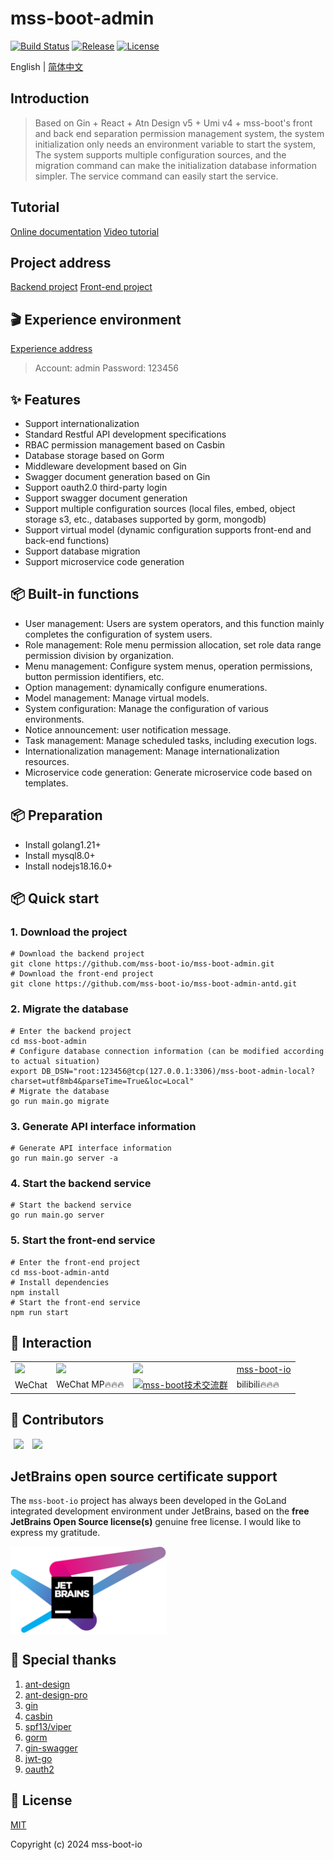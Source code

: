 # mss-boot-admin

[![Build Status](https://github.com/mss-boot-io/mss-boot-admin/workflows/CI/badge.svg)](https://github.com/mss-boot-io/mss-boot-admin)
[![Release](https://img.shields.io/github/v/release/mss-boot-io/mss-boot-admin.svg?style=flat-square)](https://github.com/mss-boot-io/mss-boot-admin/releases)
[![License](https://img.shields.io/github/license/mashape/apistatus.svg)](https://github.com/mss-boot-io/mss-boot-admin)

English | [简体中文](./README.zh-CN.md)

## Introduction
> Based on Gin + React + Atn Design v5 + Umi v4 + mss-boot's front and back end separation permission management system, the system initialization only needs an environment variable to start the system,
> The system supports multiple configuration sources, and the migration command can make the initialization database information simpler. The service command can easily start the service.

## Tutorial
[Online documentation](https://docs.mss-boot-io.top)
[Video tutorial](https://space.bilibili.com/597294782/channel/seriesdetail?sid=3881026)

## Project address
[Backend project](https://github.com/mss-boot-io/mss-boot-admin)
[Front-end project](https://github.com/mss-boot-io/mss-boot-admin-antd)

## 🎬 Experience environment
[Experience address](https://admin-beta.mss-boot-io.top)
> Account: admin Password: 123456

## ✨ Features
- Support internationalization
- Standard Restful API development specifications
- RBAC permission management based on Casbin
- Database storage based on Gorm
- Middleware development based on Gin
- Swagger document generation based on Gin
- Support oauth2.0 third-party login
- Support swagger document generation
- Support multiple configuration sources (local files, embed, object storage s3, etc., databases supported by gorm, mongodb)
- Support virtual model (dynamic configuration supports front-end and back-end functions)
- Support database migration
- Support microservice code generation

## 📦 Built-in functions
- User management: Users are system operators, and this function mainly completes the configuration of system users.
- Role management: Role menu permission allocation, set role data range permission division by organization.
- Menu management: Configure system menus, operation permissions, button permission identifiers, etc.
- Option management: dynamically configure enumerations.
- Model management: Manage virtual models.
- System configuration: Manage the configuration of various environments.
- Notice announcement: user notification message.
- Task management: Manage scheduled tasks, including execution logs.
- Internationalization management: Manage internationalization resources.
- Microservice code generation: Generate microservice code based on templates.

## 📦 Preparation
- Install golang1.21+
- Install mysql8.0+
- Install nodejs18.16.0+

## 📦 Quick start
### 1. Download the project
```shell
# Download the backend project
git clone https://github.com/mss-boot-io/mss-boot-admin.git
# Download the front-end project
git clone https://github.com/mss-boot-io/mss-boot-admin-antd.git
```

### 2. Migrate the database
```shell
# Enter the backend project
cd mss-boot-admin
# Configure database connection information (can be modified according to actual situation)
export DB_DSN="root:123456@tcp(127.0.0.1:3306)/mss-boot-admin-local?charset=utf8mb4&parseTime=True&loc=Local"
# Migrate the database
go run main.go migrate
```

### 3. Generate API interface information
```shell
# Generate API interface information
go run main.go server -a
```

### 4. Start the backend service
```shell
# Start the backend service
go run main.go server
```

### 5. Start the front-end service
```shell
# Enter the front-end project
cd mss-boot-admin-antd
# Install dependencies
npm install
# Start the front-end service
npm run start
```

## 📨 Interaction
<table>
   <tr>
    <td><img src="https://mss-boot-io.github.io/.github/images/wechat.jpg" width="180px"></td>
    <td><img src="https://mss-boot-io.github.io/.github/images/wechat-mp.jpg" width="180px"></td>
    <td><img src="https://mss-boot-io.github.io/.github/images/qq-group.jpg" width="200px"></td>
    <td><a href="https://space.bilibili.com/597294782/channel/seriesdetail?sid=3881026&ctype=0">mss-boot-io</a></td>
  </tr>
  <tr>
    <td>WeChat</td>
    <td>WeChat MP🔥🔥🔥</td>
    <td><a target="_blank" href="https://shang.qq.com/wpa/qunwpa?idkey=0f2bf59f5f2edec6a4550c364242c0641f870aa328e468c4ee4b7dbfb392627b"><img border="0" src="https://pub.idqqimg.com/wpa/images/group.png" alt="mss-boot技术交流群" title="mss-boot技术交流群"></a></td>
    <td>bilibili🔥🔥🔥</td>
  </tr>
</table>

## 💎 Contributors

<span style="margin: 0 5px;" ><a href="https://github.com/lwnmengjing" ><img src="https://images.weserv.nl/?url=avatars.githubusercontent.com/u/12806223?s=64&v=4&w=60&fit=cover&mask=circle&maxage=7d" /></a></span>
<span style="margin: 0 5px;" ><a href="https://github.com/wangde7" ><img src="https://images.weserv.nl/?url=avatars.githubusercontent.com/u/56955959?s=64&v=4&w=60&fit=cover&mask=circle&maxage=7d" /></a></span>

## JetBrains open source certificate support

The `mss-boot-io` project has always been developed in the GoLand integrated development environment under JetBrains, based on the **free JetBrains Open Source license(s)** genuine free license. I would like to express my gratitude.

<a href="https://www.jetbrains.com/?from=kubeadm-ha" target="_blank"><img src="https://raw.githubusercontent.com/panjf2000/illustrations/master/jetbrains/jetbrains-variant-4.png" width="250" align="middle"/></a>

## 🤝 Special thanks

1. [ant-design](https://github.com/ant-design/ant-design)
2. [ant-design-pro](https://github.com/ant-design/ant-design-pro)
4. [gin](https://github.com/gin-gonic/gin)
5. [casbin](https://github.com/casbin/casbin)
6. [spf13/viper](https://github.com/spf13/viper)
7. [gorm](https://github.com/jinzhu/gorm)
8. [gin-swagger](https://github.com/swaggo/gin-swagger)
9. [jwt-go](https://github.com/dgrijalva/jwt-go)
10. [oauth2](https://pkg.go.dev/golang.org/x/oauth2)

## 🔑 License

[MIT](https://github.com/mss-boot-io/mss-boot-admin/blob/main/LICENSE)

Copyright (c) 2024 mss-boot-io